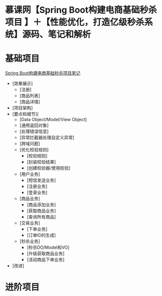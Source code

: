 # 慕课网【Spring Boot构建电商基础秒杀项目 】＋【性能优化，打造亿级秒杀系统】源码、笔记和解析

# 基础项目

[Spring Boot构建电商基础秒杀项目笔记](https://github.com/MaJesTySA/miaosha_Shop/blob/master/base/base.md)

* [效果展示]
  * [注册]
  * [商品列表]
  * [商品详情]
* [项目架构]
* [要点和细节](
  * [Data Object/Model/View Object]
  * [通用返回对象]
  * [处理错误信息]
  * [异常拦截器处理自定义异常]
  * [跨域问题]
  * [优化校验规则]
    * [校验规则]
    * [封装校验结果]
    * [创建校验器/使用校验]
  * [用户业务]
    * [短信发送业务]
    * [注册业务]
    * [登录业务]
  * [商品业务]
    * [商品添加业务]
    * [获取商品业务]
    * [查询所有商品]
  * [交易业务]
    * [下单业务]
    * [订单ID的生成]
  * [秒杀业务]
    * [秒杀DO/Model和VO]
    * [升级获取商品业务]
    * [活动商品下单业务]
* [改进]

# 进阶项目

